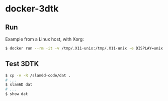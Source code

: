 # docker-3dtk

## Run

Example from a Linux host, with Xorg:
```bash
$ docker run --rm -it -v /tmp/.X11-unix:/tmp/.X11-unix -e DISPLAY=unix:0 chbrandt/3dtk
```

## Test 3DTK
```bash
$ cp -v -R /slam6d-code/dat .
# ...
$ slam6D dat
# ...
$ show dat
```

